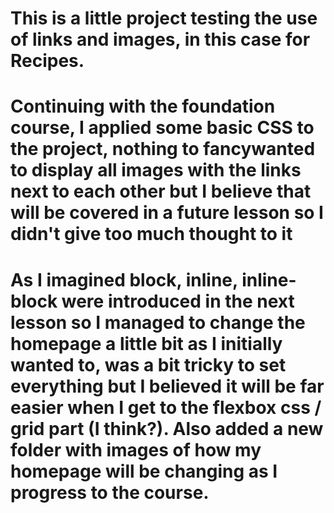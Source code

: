 # This is a little project testing the use of links and images, in this case for Recipes.

# Continuing with the foundation course, I applied some basic CSS to the project, nothing to fancywanted to  display all images with the links next to each other but I believe that will be covered in a future lesson so I didn't give too much thought to it

# As I imagined block, inline, inline-block were introduced in the next lesson so I managed to change the homepage a little bit as I initially wanted to, was a bit tricky to set everything but I believed it will be far easier when I get to the flexbox css / grid part (I think?). Also added a new folder with images of how my homepage will be changing as I progress to the course.